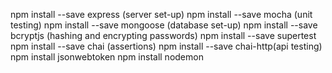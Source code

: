npm install --save express (server set-up)
npm install --save mocha (unit testing)
npm install --save mongoose (database set-up)
npm install --save bcryptjs (hashing and encrypting passwords)
npm install --save supertest
npm install --save chai (assertions)
npm install --save chai-http(api testing)
npm install jsonwebtoken
npm install nodemon

